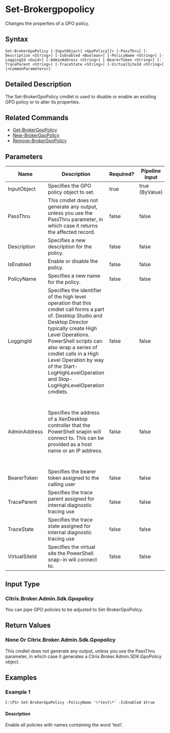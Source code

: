 ﻿
# Set-Brokergpopolicy
Changes the properties of a GPO policy.
## Syntax

```
Set-BrokerGpoPolicy [-InputObject] <GpoPolicy[]> [-PassThru] [-Description <String>] [-IsEnabled <Boolean>] [-PolicyName <String>] [-LoggingId <Guid>] [-AdminAddress <String>] [-BearerToken <String>] [-TraceParent <String>] [-TraceState <String>] [-VirtualSiteId <String>] [<CommonParameters>]
```

## Detailed Description
The Set-BrokerGpoPolicy cmdlet is used to disable or enable an existing GPO policy or to alter its properties.


## Related Commands

* [Get-BrokerGpoPolicy](../Get-BrokerGpoPolicy/)
* [New-BrokerGpoPolicy](../New-BrokerGpoPolicy/)
* [Remove-BrokerGpoPolicy](../Remove-BrokerGpoPolicy/)
## Parameters
| Name   | Description | Required? | Pipeline Input | Default Value |
| --- | --- | --- | --- | --- |
| InputObject | Specifies the GPO policy object to set. | true | true (ByValue) |  |
| PassThru | This cmdlet does not generate any output, unless you use the PassThru parameter, in which case it returns the affected record. | false | false | False |
| Description | Specifies a new description for the policy. | false | false |  |
| IsEnabled | Enable or disable the policy. | false | false |  |
| PolicyName | Specifies a new name for the policy. | false | false |  |
| LoggingId | Specifies the identifier of the high level operation that this cmdlet call forms a part of. Desktop Studio and Desktop Director typically create High Level Operations. PowerShell scripts can also wrap a series of cmdlet calls in a High Level Operation by way of the Start-LogHighLevelOperation and Stop-LogHighLevelOperation cmdlets. | false | false |  |
| AdminAddress | Specifies the address of a XenDesktop controller that the PowerShell snapin will connect to. This can be provided as a host name or an IP address. | false | false | Localhost. Once a value is provided by any cmdlet, this value will become the default. |
| BearerToken | Specifies the bearer token assigned to the calling user | false | false |  |
| TraceParent | Specifies the trace parent assigned for internal diagnostic tracing use | false | false |  |
| TraceState | Specifies the trace state assigned for internal diagnostic tracing use | false | false |  |
| VirtualSiteId | Specifies the virtual site the PowerShell snap-in will connect to. | false | false |  |

## Input Type

### Citrix.Broker.Admin.Sdk.Gpopolicy
You can pipe GPO policies to be adjusted to Set-BrokerGpoPolicy.
## Return Values

### None Or Citrix.Broker.Admin.Sdk.Gpopolicy
This cmdlet does not generate any output, unless you use the PassThru parameter, in which case it generates a Citrix.Broker.Admin.SDK.GpoPolicy object.
## Examples

### Example 1

```
C:\PS> Set-BrokerGpoPolicy -PolicyName '\*test\*' -IsEnabled $true
```

#### Description
Enable all policies with names containing the word 'test'.
